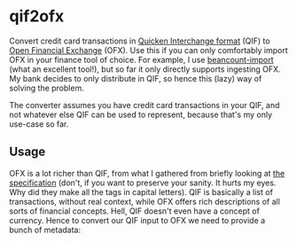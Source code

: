 # qif2ofx

Convert credit card transactions in [Quicken Interchange format](https://en.wikipedia.org/wiki/Quicken_Interchange_Format) (QIF) to [Open Financial Exchange](https://www.ofx.net/) (OFX).
Use this if you can only comfortably import OFX in your finance tool of choice. For example, I use [beancount-import](https://github.com/jbms/beancount-import) (what an excellent tool!), but so far it only directly supports ingesting OFX. My bank decides to only distribute in QIF, so hence this (lazy) way of solving the problem.

The converter assumes you have credit card transactions in your QIF, and not whatever else QIF can be used to represent, because that's my only use-case so far.

## Usage

OFX is a lot richer than QIF, from what I gathered from briefly looking at [the specification](https://www.ofx.net/downloads/OFX%202.2.pdf) (don't, if you want to preserve your sanity. It hurts my eyes. Why did they make all the tags in capital letters). QIF is basically a list of transactions, without real context, while OFX offers rich descriptions of all sorts of financial concepts. Hell, QIF doesn't even have a concept of currency. Hence to convert our QIF input to OFX we need to provide a bunch of metadata:

